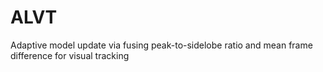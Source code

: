 # ALVT
Adaptive model update via fusing peak-to-sidelobe ratio and mean frame difference for visual tracking
